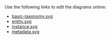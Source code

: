 Use the following links to edit the diagrams online:
- [basic-taxonomy.svg](http://jgraph.github.io/drawio-github/edit-diagram.html?org=emmo-repo&repo=datamodel-ontology&ref=master&path=doc/figs/basic-taxonomy.svg)
- [entity.svg](http://jgraph.github.io/drawio-github/edit-diagram.html?org=emmo-repo&repo=datamodel-ontology&ref=master&path=doc/figs/entity.svg)
- [instance.svg](http://jgraph.github.io/drawio-github/edit-diagram.html?org=emmo-repo&repo=datamodel-ontology&ref=master&path=doc/figs/instance.svg)
- [metadata.svg](http://jgraph.github.io/drawio-github/edit-diagram.html?org=emmo-repo&repo=datamodel-ontology&ref=master&path=doc/figs/metadata.svg)
